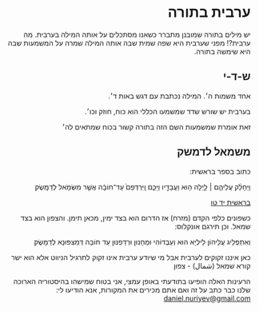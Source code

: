<div dir="rtl">

# ערבית בתורה

יש מילים בתורה שמובנן מתברר כשאנו מסתכלים על אותה המילה בערבית.
מה ערבית?! מפני שערבית היא שפה שמית שבה אותה המילה שמרה על המשמעות שבה היא שימשה בתורה.

## ש-ד-י
אחד משמות ה׳. המילה נכתבת עם דגש באות ד׳.

בערבית יש שורש שדד שמשמעו הכללי הוא כוח, חוזק וכו׳.

זאת אומרת שמשמעות השם הזה בתורה קשור בכוח שמתאים לה׳

## משמאל לדמשק

כתוב בספר בראשית:

וַיֵּחָלֵ֨ק עֲלֵיהֶ֧ם ׀ לַ֛יְלָה ה֥וּא וַעֲבָדָ֖יו וַיַּכֵּ֑ם וַֽיִּרְדְּפֵם֙ עַד־חוֹבָ֔ה אֲשֶׁ֥ר מִשְּׂמֹ֖אל לְדַמָּֽשֶׂק׃

[בראשית יד טו](https://he.wikisource.org/wiki/%D7%9E%22%D7%92_%D7%91%D7%A8%D7%90%D7%A9%D7%99%D7%AA_%D7%99%D7%93_%D7%98%D7%95)

כשפונים כלפי הקדם (מזרח) אז הדרום הוא בצד ימין, מכאן תימן. והצפון הוא בצד שמאל. וכן תירגם אונקלוס:

וְאִתְפְּלֵיג עֲלֵיהוֹן לֵילְיָא הוּא וְעַבְדּוֹהִי וּמְחָנוּן וּרְדַפִנּוּן עַד חוֹבָה דְּמִצִּפּוּנָא לְדַמָּשֶׂק׃

כאן איננו זקוקים לערבית אבל מי שיודע ערבית אינו זקוק לתרגיל הניווט אלא הוא ישר קורא שמאל (شمال) - צפון


הרעינות האלה הופיעו בתודעתי באופן עמצי, אני בטוח שמישהו בהיסטוריה הארוכה שלנו כבר כתב על זה ואם אתם מכירים את המקורות, אנא הודיעו לי: daniel.nuriyev@gmail.com
</div>

